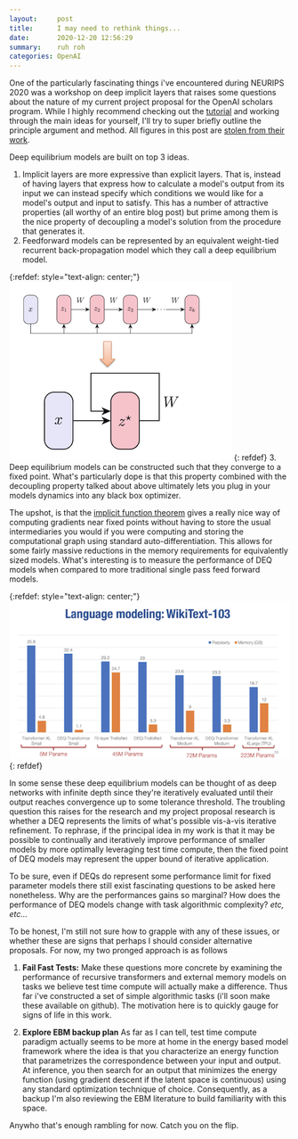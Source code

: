 ```yaml
---
layout:     post
title:      I may need to rethink things...
date:       2020-12-20 12:56:29
summary:    ruh roh
categories: OpenAI
---
```


One of the particularly fascinating things i've encountered during NEURIPS 2020 was a workshop on deep implicit layers that raises some questions about the nature of my current project proposal for the OpenAI scholars program. While I highly recommend checking out the [tutorial](http://implicit-layers-tutorial.org/) and working through the main ideas for yourself, I'll try to super briefly outline the principle argument and method. All figures in this post are [stolen from their work](https://arxiv.org/pdf/1909.01377.pdf). 

Deep equilibrium models are built on top 3 ideas. 
1.  Implicit layers are more expressive than explicit layers. That is, instead of having layers that express how to calculate a model's output from its input we can instead specify which conditions we would like for a model's output and input to satisfy. This has a number of attractive properties (all worthy of an entire blog post) but prime among them is the nice property of decoupling a model's solution from the procedure that generates it. 
2. Feedforward models can be represented by an equivalent weight-tied recurrent back-propagation model which they call a deep equilibrium model.

{:refdef: style="text-align: center;"}
![iterativeModel](/images/iterativeModel.png)
{: refdef}
3. Deep equilibrium models can be constructed such that they converge to a fixed point. What's particularly dope is that this property combined with the decoupling property talked about above ultimately lets you plug in your models dynamics into any black box optimizer.

The upshot, is that the [implicit function theorem](https://en.wikipedia.org/wiki/Implicit_function_theorem) gives a really nice way of computing gradients near fixed points without having to store the usual intermediaries you would if you were computing and storing the computational graph using standard auto-differentiation. This allows for some fairly massive reductions in the memory requirements for equivalently sized models.  What's interesting is to measure the performance of DEQ models when compared to more traditional single pass feed forward models.

{:refdef: style="text-align: center;"}
![iterativeModel](/images/deqPerformance.png)
{: refdef}

In some sense these deep equilibrium models can be thought of as deep networks with infinite depth since they're iteratively evaluated until their output reaches convergence up to some tolerance threshold. The troubling question this raises for the research and my project proposal research is whether a DEQ represents the limits of what's possible vis-à-vis iterative refinement. To rephrase, if the principal idea in my work is that it may be possible to continually and iteratively improve performance of smaller models by more optimally leveraging test time compute, then the fixed point of DEQ models may represent the upper bound of iterative application. 

To be sure, even if DEQs do represent some performance limit for fixed parameter models there still exist fascinating questions to be asked here nonetheless. Why are the performances gains so marginal? How does the performance of DEQ models change with task algorithmic complexity? *etc, etc...*

To be honest, I'm still not sure how to grapple with any of these issues, or whether these are signs that perhaps I should consider alternative proposals. For now, my two pronged approach is as follows

1. **Fail Fast Tests:** Make these questions more concrete by examining the performance of recursive transformers and external memory models on tasks we believe test time compute will actually make a difference.  Thus far i've constructed  a set of simple algorithmic tasks (i'll soon make these available on github). The motivation here is to quickly gauge for signs of life in this work.

2. **Explore EBM backup plan** As far as I can tell, test time compute paradigm actually seems to be more at home in the energy based model framework where the idea is that you characterize an energy function that parametrizes the correspondence between your input and output. At inference, you then search for an output that minimizes the energy function (using gradient descent if the latent space is continuous) using any standard optimization technique of choice. Consequently, as a backup I'm also reviewing the EBM literature to build familiarity with this space.

Anywho that's enough rambling for now. Catch you on the flip. 